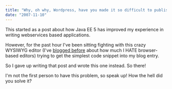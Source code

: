 ```yaml
---
title: "Why, oh why, Wordpress, have you made it so difficult to publish code snippets."
date: "2007-11-10"
---
```


This started as a post about how Java EE 5 has improved my experience in writing webservices based applications.

However, for the past hour I've been sitting fighting with this crazy WYSIWYG editor (I've [blogged before](http://svetzal.wordpress.com/category/opinion/page/8/) about how much I HATE browser-based editors) trying to get the simplest code snippet into my blog entry.

So I gave up writing that post and wrote this one instead. So there!

I'm not the first person to have this problem, so speak up! How the hell did you solve it?
